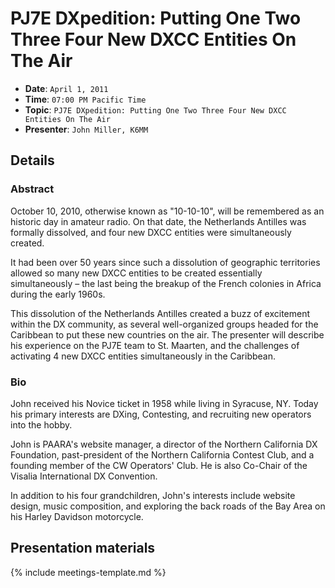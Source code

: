 # PJ7E DXpedition: Putting One Two Three Four New DXCC Entities On The Air

* **Date**: `April 1, 2011`
* **Time**: `07:00 PM Pacific Time`
* **Topic**: `PJ7E DXpedition: Putting One Two Three Four New DXCC Entities On The Air`
* **Presenter**: `John Miller, K6MM`

## Details

### Abstract
October 10, 2010, otherwise known as "10-10-10", will be remembered as an historic day in amateur radio.  On that date, the Netherlands Antilles was formally dissolved, and four new DXCC entities were simultaneously created.

It had been over 50 years since such a dissolution of geographic territories allowed so many new DXCC entities to be created essentially simultaneously – the last being the breakup of the French colonies in Africa during the early 1960s.

This dissolution of the Netherlands Antilles created a buzz of excitement within the DX community, as several well-organized groups headed for the Caribbean to put these new countries on the air. The presenter will describe his experience on the PJ7E team to St. Maarten, and the challenges of activating 4 new DXCC entities simultaneously in the Caribbean.

### Bio
John received his Novice ticket in 1958 while living in Syracuse, NY.  Today his primary interests are DXing, Contesting, and recruiting new operators into the hobby.

John is PAARA's website manager, a director of the Northern California DX Foundation, past-president of the Northern California Contest Club, and a founding member of the CW Operators' Club.  He is also Co-Chair of the Visalia International DX Convention.

In addition to his four grandchildren, John's interests include website design, music composition, and exploring the back roads of the Bay Area on his Harley Davidson motorcycle.


## Presentation materials

{% include meetings-template.md %}

